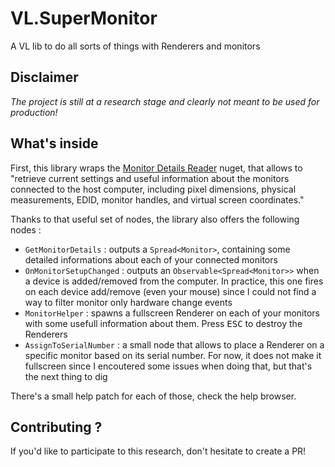 # VL.SuperMonitor

A VL lib to do all sorts of things with Renderers and monitors

## Disclaimer

*The project is still at a research stage and clearly not meant to be used for production!*

## What's inside

First, this library wraps the [Monitor Details Reader](https://github.com/allanrodriguez/MonitorDetailsReader) nuget, that allows to "retrieve current settings and useful information about the monitors connected to the host computer, including pixel dimensions, physical measurements, EDID, monitor handles, and virtual screen coordinates."

Thanks to that useful set of nodes, the library also offers the following nodes :

- `GetMonitorDetails` : outputs a `Spread<Monitor>`, containing some detailed informations about each of your connected monitors
- `OnMonitorSetupChanged` : outputs an `Observable<Spread<Monitor>>` when a device is added/removed from the computer. In practice, this one fires on each device add/remove (even your mouse) since I could not find a way to filter monitor only hardware change events
- `MonitorHelper` : spawns a fullscreen Renderer on each of your monitors with some usefull information about them. Press <kbd>ESC</kbd> to destroy the Renderers
- `AssignToSerialNumber` : a small node that allows to place a Renderer on a specific monitor based on its serial number. For now, it does not make it fullscreen since I encoutered some issues when doing that, but that's the next thing to dig

There's a small help patch for each of those, check the help browser.

## Contributing ?

If you'd like to participate to this research, don't hesitate to create a PR!